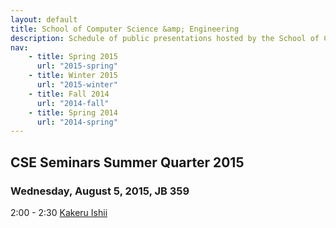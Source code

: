 ```yaml
---
layout: default
title: School of Computer Science &amp; Engineering
description: Schedule of public presentations hosted by the School of CSE.
nav:
    - title: Spring 2015
      url: "2015-spring"
    - title: Winter 2015
      url: "2015-winter"
    - title: Fall 2014
      url: "2014-fall"
    - title: Spring 2014
      url: "2014-spring"
---
```


## CSE Seminars __Summer Quarter 2015__

### Wednesday, August 5, 2015, JB 359

  2:00 -  2:30 [Kakeru Ishii](2015-summer/kakeru-ishii.pdf) <br>

